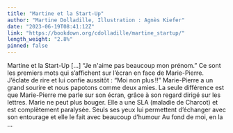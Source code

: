 ```yaml
---
title: "Martine et la Start-Up"
author: "Martine Dolladille, Illustration : Agnès Kiefer"
date: "2023-06-19T08:41:12Z"
link: "https://bookdown.org/cdolladille/martine_startup/"
length_weight: "2.8%"
pinned: false
---
```


Martine et la Start-Up [...] “Je n'aime pas beaucoup mon prénom.” Ce sont les premiers mots qui s’affichent sur l’écran en face de Marie-Pierre. J’éclate de rire et lui confie aussitôt : “Moi non plus !!” Marie-Pierre a un grand sourire et nous papotons comme deux amies. La seule différence est que Marie-Pierre me parle sur son écran, grâce à son regard dirigé sur les lettres. Marie ne peut plus bouger. Elle a une SLA (maladie de Charcot) et est complètement paralysée. Seuls ses yeux lui permettent d’échanger avec son entourage et elle le fait avec beaucoup d’humour Au fond de moi, en la ...
